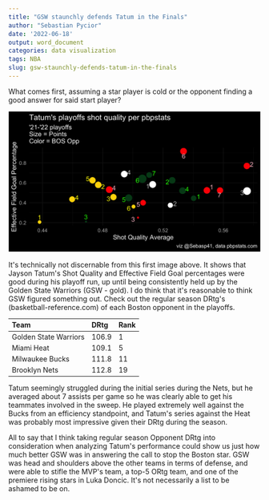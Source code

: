 ```yaml
---
title: "GSW staunchly defends Tatum in the Finals"
author: "Sebastian Pycior"
date: '2022-06-18'
output: word_document
categories: data visualization
tags: NBA
slug: gsw-staunchly-defends-tatum-in-the-finals
---
```


What comes first, assuming a star player is cold or the opponent finding a good answer for said start player?

![](./bosgsw_df.png)

It's technically not discernable from this first image above. It shows that Jayson Tatum's Shot Quality and Effective Field Goal percentages were good during his playoff run, up until being consistently held up by the Golden State Warriors (GSW - gold). I do think that it's reasonable to think GSW figured something out. Check out the regular season DRtg's (basketball-reference.com) of each Boston opponent in the playoffs.

| Team                  | DRtg  | Rank |
|:----------------------|:------|:-----|
| Golden State Warriors | 106.9 | 1    |
| Miami Heat            | 109.1 | 5    |
| Milwaukee Bucks       | 111.8 | 11   |
| Brooklyn Nets         | 112.8 | 19   |

Tatum seemingly struggled during the initial series during the Nets, but he averaged about 7 assists per game so he was clearly able to get his teammates involved in the sweep. He played extremely well against the Bucks from an efficiency standpoint, and Tatum's series against the Heat was probably most impressive given their DRtg during the season.

All to say that I think taking regular season Opponent DRtg into consideration when analyzing Tatum's performance could show us just how much better GSW was in answering the call to stop the Boston star. GSW was head and shoulders above the other teams in terms of defense, and were able to stifle the MVP's team, a top-5 ORtg team, and one of the premiere rising stars in Luka Doncic. It's not necessarily a list to be ashamed to be on.
